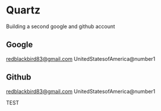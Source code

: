 
# Quartz

Building a second google and github account 

## Google
redblackbird83@gmail.com
UnitedStatesofAmerica@number1


## Github
redblackbird83@gmail.com
UnitedStatesofAmerica@number1



TEST 